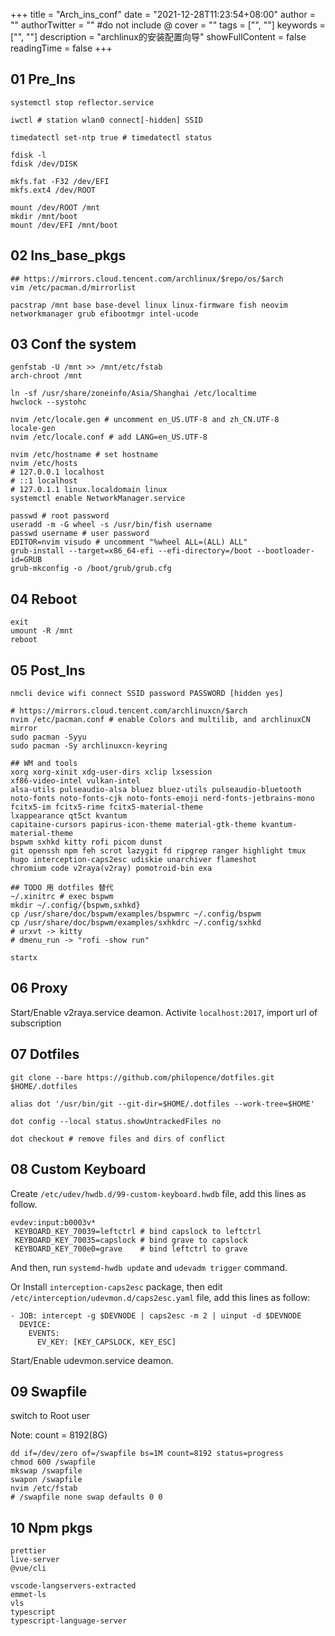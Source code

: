 +++
title = "Arch_ins_conf"
date = "2021-12-28T11:23:54+08:00"
author = ""
authorTwitter = "" #do not include @
cover = ""
tags = ["", ""]
keywords = ["", ""]
description = "archlinux的安装配置向导"
showFullContent = false
readingTime = false
+++

## 01 Pre_Ins

```shell
systemctl stop reflector.service

iwctl # station wlan0 connect[-hidden] SSID

timedatectl set-ntp true # timedatectl status

fdisk -l
fdisk /dev/DISK

mkfs.fat -F32 /dev/EFI
mkfs.ext4 /dev/ROOT

mount /dev/ROOT /mnt
mkdir /mnt/boot
mount /dev/EFI /mnt/boot
```

## 02 Ins_base_pkgs

```shell
## https://mirrors.cloud.tencent.com/archlinux/$repo/os/$arch
vim /etc/pacman.d/mirrorlist

pacstrap /mnt base base-devel linux linux-firmware fish neovim networkmanager grub efibootmgr intel-ucode
```

## 03 Conf the system

```shell
genfstab -U /mnt >> /mnt/etc/fstab
arch-chroot /mnt

ln -sf /usr/share/zoneinfo/Asia/Shanghai /etc/localtime
hwclock --systohc

nvim /etc/locale.gen # uncomment en_US.UTF-8 and zh_CN.UTF-8
locale-gen
nvim /etc/locale.conf # add LANG=en_US.UTF-8

nvim /etc/hostname # set hostname
nvim /etc/hosts
# 127.0.0.1 localhost
# ::1 localhost 
# 127.0.1.1 linux.localdomain linux
systemctl enable NetworkManager.service

passwd # root password
useradd -m -G wheel -s /usr/bin/fish username
passwd username # user password
EDITOR=nvim visudo # uncomment "%wheel ALL=(ALL) ALL"
grub-install --target=x86_64-efi --efi-directory=/boot --bootloader-id=GRUB
grub-mkconfig -o /boot/grub/grub.cfg
```

## 04 Reboot

```shell
exit
umount -R /mnt
reboot
```

## 05 Post_Ins

```shell
nmcli device wifi connect SSID password PASSWORD [hidden yes]

# https://mirrors.cloud.tencent.com/archlinuxcn/$arch
nvim /etc/pacman.conf # enable Colors and multilib, and archlinuxCN mirror
sudo pacman -Syyu
sudo pacman -Sy archlinuxcn-keyring

## WM and tools
xorg xorg-xinit xdg-user-dirs xclip lxsession
xf86-video-intel vulkan-intel
alsa-utils pulseaudio-alsa bluez bluez-utils pulseaudio-bluetooth
noto-fonts noto-fonts-cjk noto-fonts-emoji nerd-fonts-jetbrains-mono
fcitx5-im fcitx5-rime fcitx5-material-theme
lxappearance qt5ct kvantum
capitaine-cursors papirus-icon-theme material-gtk-theme kvantum-material-theme
bspwm sxhkd kitty rofi picom dunst
git openssh npm feh scrot lazygit fd ripgrep ranger highlight tmux hugo interception-caps2esc udiskie unarchiver flameshot
chromium code v2raya(v2ray) pomotroid-bin exa

## TODO 用 dotfiles 替代
~/.xinitrc # exec bspwm
mkdir ~/.config/{bspwm,sxhkd}
cp /usr/share/doc/bspwm/examples/bspwmrc ~/.config/bspwm
cp /usr/share/doc/bspwm/examples/sxhkdrc ~/.config/sxhkd
# urxvt -> kitty
# dmenu_run -> "rofi -show run"

startx
```

## 06 Proxy

Start/Enable v2raya.service deamon. Activite `localhost:2017`, import url of subscription

## 07 Dotfiles

```shell
git clone --bare https://github.com/philopence/dotfiles.git $HOME/.dotfiles

alias dot '/usr/bin/git --git-dir=$HOME/.dotfiles --work-tree=$HOME'

dot config --local status.showUntrackedFiles no

dot checkout # remove files and dirs of conflict
```

## 08 Custom Keyboard

Create `/etc/udev/hwdb.d/99-custom-keyboard.hwdb` file, add this lines as follow.

```
evdev:input:b0003v*
 KEYBOARD_KEY_70039=leftctrl # bind capslock to leftctrl
 KEYBOARD_KEY_70035=capslock # bind grave to capslock
 KEYBOARD_KEY_700e0=grave    # bind leftctrl to grave
```

And then, run `systemd-hwdb update` and `udevadm trigger` command.

Or Install `interception-caps2esc` package, then edit `/etc/interception/udevmon.d/caps2esc.yaml` file, add this lines as follow:

```
- JOB: intercept -g $DEVNODE | caps2esc -m 2 | uinput -d $DEVNODE
  DEVICE:
    EVENTS:
      EV_KEY: [KEY_CAPSLOCK, KEY_ESC]
```

Start/Enable udevmon.service deamon.

## 09 Swapfile

switch to Root user

Note: count = 8192(8G)

```
dd if=/dev/zero of=/swapfile bs=1M count=8192 status=progress
chmod 600 /swapfile
mkswap /swapfile
swapon /swapfile
nvim /etc/fstab
# /swapfile none swap defaults 0 0
```

## 10 Npm pkgs

```
prettier
live-server
@vue/cli

vscode-langservers-extracted
emmet-ls
vls
typescript
typescript-language-server
```
